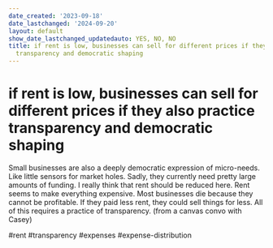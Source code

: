 ```yaml
---
date_created: '2023-09-18'
date_lastchanged: '2024-09-20'
layout: default
show_date_lastchanged_updatedauto: YES, NO, NO
title: if rent is low, businesses can sell for different prices if they also practice
  transparency and democratic shaping
---
```


# if rent is low, businesses can sell for different prices if they also practice transparency and democratic shaping
Small businesses are also a deeply democratic expression of micro-needs. Like little sensors for market holes. Sadly, they currently need pretty large amounts of funding. I really think that rent should be reduced here. Rent seems to make everything expensive. Most businesses die because they cannot be profitable. If they paid less rent, they could sell things for less. All of this requires a practice of transparency. (from a canvas convo with Casey)

#rent #transparency #expenses #expense-distribution